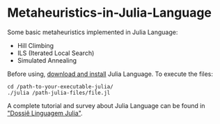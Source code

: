 # Metaheuristics-in-Julia-Language
Some basic metaheuristics implemented in Julia Language:
- Hill Climbing
- ILS (Iterated Local Search)
- Simulated Annealing

Before using, [download and install](https://julialang.org/downloads/) Julia Language. To execute the files:

```
cd /path-to-your-executable-julia/
./julia /path-julia-files/file.jl

```
A complete tutorial and survey about Julia Language can be found in ["Dossiê Linguagem Julia"](https://www.academia.edu/35619638/Dossi%C3%AA_da_Linguagem_Julia).
